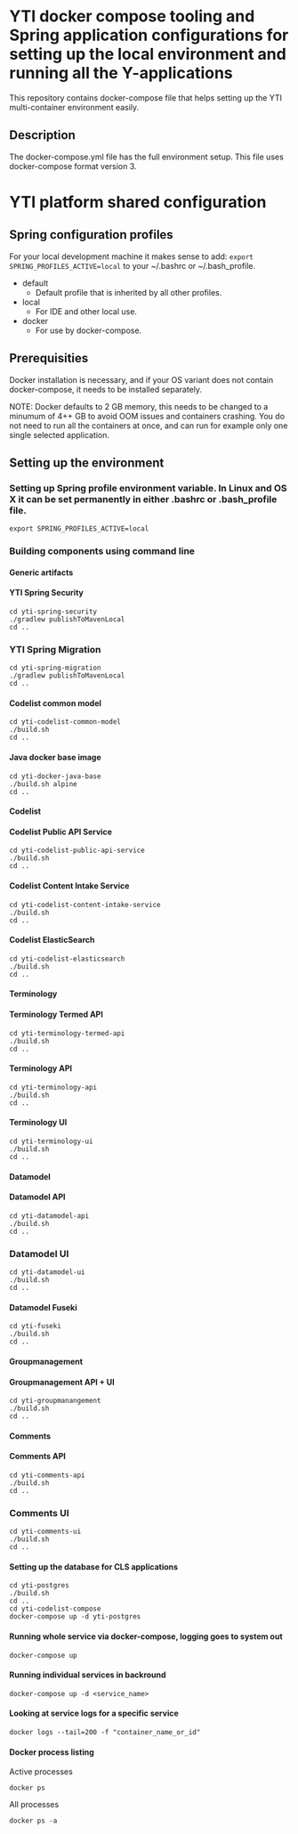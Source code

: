# YTI docker compose tooling and Spring application configurations for setting up the local environment and running all the Y-applications

This repository contains docker-compose file that helps setting up the YTI multi-container environment easily.

## Description

The docker-compose.yml file has the full environment setup. This file uses docker-compose format version 3.

# YTI platform shared configuration

## Spring configuration profiles

For your local development machine it makes sense to add:
`export SPRING_PROFILES_ACTIVE=local`
to your ~/.bashrc or ~/.bash_profile.

 * default
    - Default profile that is inherited by all other profiles.
 * local
    - For IDE and other local use.
 * docker
    - For use by docker-compose.

## Prerequisities

Docker installation is necessary, and if your OS variant does not contain docker-compose, it needs to be installed separately.

NOTE:
Docker defaults to 2 GB memory, this needs to be changed to a minumum of 4++ GB to avoid OOM issues and containers crashing. You do not need to run all the containers at once, and can run for example only one single selected application.

## Setting up the environment

### Setting up Spring profile environment variable. In Linux and OS X it can be set permanently in either .bashrc or .bash_profile file.
```
export SPRING_PROFILES_ACTIVE=local
```

### Building components using command line

#### Generic artifacts

#### YTI Spring Security
```
cd yti-spring-security
./gradlew publishToMavenLocal
cd ..
```

### YTI Spring Migration
```
cd yti-spring-migration
./gradlew publishToMavenLocal
cd ..
```

#### Codelist common model
```
cd yti-codelist-common-model
./build.sh
cd ..
```

#### Java docker base image
```
cd yti-docker-java-base
./build.sh alpine
cd ..
```

#### Codelist

#### Codelist Public API Service
```
cd yti-codelist-public-api-service
./build.sh
cd ..
```

#### Codelist Content Intake Service
```
cd yti-codelist-content-intake-service
./build.sh
cd ..
```

#### Codelist ElasticSearch
```
cd yti-codelist-elasticsearch
./build.sh
cd ..
```

#### Terminology

#### Terminology Termed API
```
cd yti-terminology-termed-api
./build.sh
cd ..
```

#### Terminology API
```
cd yti-terminology-api
./build.sh
cd ..
```

#### Terminology UI
```
cd yti-terminology-ui
./build.sh
cd ..
```

#### Datamodel

#### Datamodel API
```
cd yti-datamodel-api
./build.sh
cd ..
```

### Datamodel UI
```
cd yti-datamodel-ui
./build.sh
cd ..
```

#### Datamodel Fuseki
```
cd yti-fuseki
./build.sh
cd ..
```

#### Groupmanagement

#### Groupmanagement API + UI
```
cd yti-groupmanangement
./build.sh
cd ..
```

#### Comments

#### Comments API
```
cd yti-comments-api
./build.sh
cd ..
```

### Comments UI
```
cd yti-comments-ui
./build.sh
cd ..
```

#### Setting up the database for CLS applications
```
cd yti-postgres
./build.sh
cd ..
cd yti-codelist-compose
docker-compose up -d yti-postgres
```

#### Running whole service via docker-compose, logging goes to system out
```
docker-compose up
```

#### Running individual services in backround
```
docker-compose up -d <service_name>
```

#### Looking at service logs for a specific service
```
docker logs --tail=200 -f "container_name_or_id"
```

#### Docker process listing

Active processes
```
docker ps
```

All processes
```
docker ps -a
```
